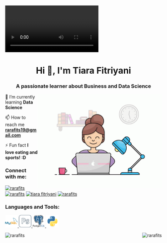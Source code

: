 ![MASTERHEAD](Welcome!-2.mp4)

<h1 align="center">Hi 👋, I'm Tiara Fitriyani</h1>
<h3 align="center">A passionate learner about Business and Data Science</h3>

<img src="programming.gif" align="right" width="400px"/>

🌱 I’m currently learning **Data Science**

📫 How to reach me **rarafits19@gmail.com**

⚡ Fun fact **I love eating and sports! :D**

<h3 align="left">Connect with me:</h3>
<p align="left">
<a href="https://twitter.com/rarafits" target="blank"><img align="center" src="https://raw.githubusercontent.com/rahuldkjain/github-profile-readme-generator/master/src/images/icons/Social/twitter.svg" alt="rarafits" height="30" width="40" /></a>
<a href="https://linkedin.com/in/rarafits" target="blank"><img align="center" src="https://raw.githubusercontent.com/rahuldkjain/github-profile-readme-generator/master/src/images/icons/Social/linked-in-alt.svg" alt="rarafits" height="30" width="40" /></a>
<a href="https://fb.com/tiara fitriyani" target="blank"><img align="center" src="https://raw.githubusercontent.com/rahuldkjain/github-profile-readme-generator/master/src/images/icons/Social/facebook.svg" alt="tiara fitriyani" height="30" width="40" /></a>
<a href="https://instagram.com/rarafits" target="blank"><img align="center" src="https://raw.githubusercontent.com/rahuldkjain/github-profile-readme-generator/master/src/images/icons/Social/instagram.svg" alt="rarafits" height="30" width="40" /></a>
</p>


<h3 align="left">Languages and Tools:</h3>
<p align="left"> <a href="https://www.mysql.com/" target="_blank" rel="noreferrer"> <img src="https://raw.githubusercontent.com/devicons/devicon/master/icons/mysql/mysql-original-wordmark.svg" alt="mysql" width="40" height="40"/> </a> <a href="https://www.photoshop.com/en" target="_blank" rel="noreferrer"> <img src="https://raw.githubusercontent.com/devicons/devicon/master/icons/photoshop/photoshop-line.svg" alt="photoshop" width="40" height="40"/> </a> <a href="https://www.postgresql.org" target="_blank" rel="noreferrer"> <img src="https://raw.githubusercontent.com/devicons/devicon/master/icons/postgresql/postgresql-original-wordmark.svg" alt="postgresql" width="40" height="40"/> </a> <a href="https://www.python.org" target="_blank" rel="noreferrer"> <img src="https://raw.githubusercontent.com/devicons/devicon/master/icons/python/python-original.svg" alt="python" width="40" height="40"/> </a> </p>

<p><img align="left" src="https://github-readme-stats.vercel.app/api/top-langs?username=rarafits&show_icons=true&locale=en&layout=compact" alt="rarafits" /></p>

<p>&nbsp;<img align="right" src="https://github-readme-stats.vercel.app/api?username=rarafits&show_icons=true&locale=en" alt="rarafits" /></p>
